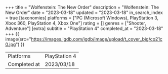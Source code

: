 +++
title = "Wolfenstein: The New Order"
description = "Wolfenstein: The New Order"
date = "2023-03-18"
updated = "2023-03-18"
in_search_index = true
[taxonomies]
platforms = ["PC (Microsoft Windows), PlayStation 3, Xbox 360, PlayStation 4, Xbox One"]
rating = []
genres = ["Shooter, Adventure"]
[extra]
subtitle = "PlayStation 4"
completed_at = "2023-03-18"
+++
{{ image(src="https://images.igdb.com/igdb/image/upload/t_cover_big/co21c0.jpg") }}

|              |            |
| ------------ | ---------- |
| Platforms    | PlayStation 4 |
| Completed at | 2023/03/18 |

